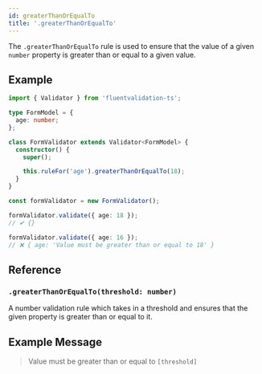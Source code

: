 ```yaml
---
id: greaterThanOrEqualTo
title: '.greaterThanOrEqualTo'
---
```


The `.greaterThanOrEqualTo` rule is used to ensure that the value of a given `number` property is greater than or equal to a given value.

## Example

```typescript
import { Validator } from 'fluentvalidation-ts';

type FormModel = {
  age: number;
};

class FormValidator extends Validator<FormModel> {
  constructor() {
    super();

    this.ruleFor('age').greaterThanOrEqualTo(18);
  }
}

const formValidator = new FormValidator();

formValidator.validate({ age: 18 });
// ✔ {}

formValidator.validate({ age: 16 });
// ❌ { age: 'Value must be greater than or equal to 18' }
```

## Reference

### `.greaterThanOrEqualTo(threshold: number)`

A number validation rule which takes in a threshold and ensures that the given property is greater than or equal to it.

## Example Message

> Value must be greater than or equal to `[threshold]`
